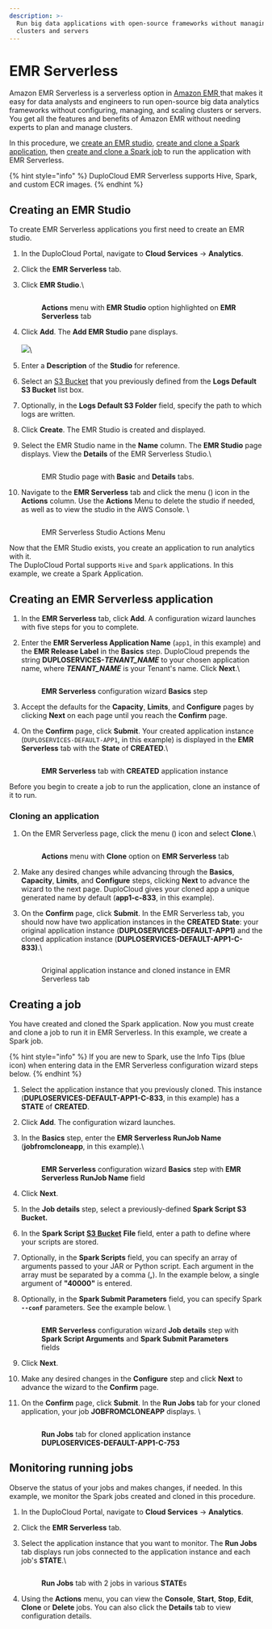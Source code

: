 ```yaml
---
description: >-
  Run big data applications with open-source frameworks without managing
  clusters and servers
---
```


# EMR Serverless

Amazon EMR Serverless is a serverless option in [Amazon EMR](https://aws.amazon.com/emr/)[ ](https://aws.amazon.com/emr/serverless/)that makes it easy for data analysts and engineers to run open-source big data analytics frameworks without configuring, managing, and scaling clusters or servers. You get all the features and benefits of Amazon EMR without needing experts to plan and manage clusters.

In this procedure, we [create an EMR studio](emr-serverless.md#creating-an-emr-studio), [create and clone a Spark application](emr-serverless.md#creating-and-cloning-a-spark-application), then [create and clone a Spark job](emr-serverless.md#creating-and-cloning-a-spark-job) to run the application with EMR Serverless.

{% hint style="info" %}
DuploCloud EMR Serverless supports Hive, Spark, and custom ECR images.
{% endhint %}

## Creating an EMR Studio

To create EMR Serverless applications you first need to create an EMR studio.

1. In the DuploCloud Portal, navigate to **Cloud Services** -> **Analytics**.
2. Click the **EMR Serverless** tab.
3.  Click **EMR Studio**.\


    <figure><img src="../../.gitbook/assets/screenshot-nimbusweb.me-2024.02.19-18_12_28.png" alt=""><figcaption><p><strong>Actions</strong> menu with <strong>EMR Studio</strong> option highlighted on <strong>EMR Serverless</strong> tab</p></figcaption></figure>
4. Click **Add**. The **Add EMR Studio** pane displays.\
   \
   ![](<../../.gitbook/assets/image (5) (2).png>)\

5. Enter a **Description** of the **Studio** for reference.
6. Select an [S3 Bucket](s3-bucket.md) that you previously defined from the **Logs Default S3 Bucket** list box.
7. Optionally, in the **Logs Default S3 Folder** field, specify the path to which logs are written.
8. Click **Create**. The EMR Studio is created and displayed.&#x20;
9.  Select the EMR Studio name in the **Name** column. The **EMR Studio** page displays. View the **Details** of the EMR Serverless Studio.\


    <div align="left">

    <figure><img src="../../.gitbook/assets/image (4) (5).png" alt=""><figcaption><p>EMR Studio page with <strong>Basic</strong> and <strong>Details</strong> tabs.</p></figcaption></figure>

    </div>
10. Navigate to the **EMR Serverless** tab and click the menu (<img src="../../.gitbook/assets/Kabab_three_Vertical_dots (2) (1) (1).png" alt="" data-size="line">) icon in the **Actions** column. Use the **Actions** Menu to delete the studio if needed, as well as to view the studio in the AWS Console. \


    <figure><img src="../../.gitbook/assets/screenshot-nimbusweb.me-2024.02.19-18_17_15.png" alt=""><figcaption><p>EMR Serverless Studio Actions Menu</p></figcaption></figure>

Now that the EMR Studio exists, you create an application to run analytics with it.\
The DuploCloud Portal supports `Hive` and `Spark` applications. In this example, we create a Spark Application.

## Creating an EMR Serverless application

1. In the **EMR Serverless** tab, click **Add**. A configuration wizard launches with five steps for you to complete.
2.  Enter the **EMR Serverless Application Name** (`app1`, in this example) and the **EMR Release Label** in the **Basics** step. DuploCloud prepends the string **DUPLOSERVICES-**_**TENANT\_NAME**_ to your chosen application name, where _**TENANT\_NAME**_ is your Tenant's name. Click **Next**.\


    <figure><img src="../../.gitbook/assets/screenshot-nimbusweb.me-2024.02.19-18_19_56.png" alt=""><figcaption><p><strong>EMR Serverless</strong> configuration wizard <strong>Basics</strong> step</p></figcaption></figure>
3. Accept the defaults for the **Capacity**, **Limits**, and **Configure** pages by clicking **Next** on each page until you reach the **Confirm** page.
4.  On the **Confirm** page, click **Submit**. Your created application instance (`DUPLOSERVICES-DEFAULT-APP1`, in this example) is displayed in the **EMR Serverless** tab with the **State** of **CREATED**.\


    <figure><img src="../../.gitbook/assets/screenshot-nimbusweb.me-2024.02.19-18_21_24.png" alt=""><figcaption><p><strong>EMR Serverless</strong> tab with <strong>CREATED</strong> application instance </p></figcaption></figure>

Before you begin to create a job to run the application, clone an instance of it to run.

### Cloning an application

1.  On the EMR Serverless page, click the menu (<img src="../../.gitbook/assets/Kabab_three_Vertical_dots (2) (1) (1).png" alt="" data-size="line">) icon and select **Clone**.\


    <figure><img src="../../.gitbook/assets/screenshot-nimbusweb.me-2024.02.19-18_24_11.png" alt=""><figcaption><p><strong>Actions</strong> menu with <strong>Clone</strong> option on <strong>EMR Serverless</strong> tab</p></figcaption></figure>
2. Make any desired changes while advancing through the **Basics**, **Capacity**, **Limits**, and **Configure** steps, clicking **Next** to advance the wizard to the next page. DuploCloud gives your cloned app a unique generated name by default (**app1-c-833**, in this example).
3.  On the **Confirm** page, click **Submit**. In the EMR Serverless tab, you should now have two application instances in the **CREATED State**: your original application instance (**DUPLOSERVICES-DEFAULT-APP1)** and the cloned application instance (**DUPLOSERVICES-DEFAULT-APP1-C-833)**.\


    <figure><img src="../../.gitbook/assets/screenshot-nimbusweb.me-2024.02.19-18_25_52.png" alt=""><figcaption><p>Original application instance and cloned instance in EMR Serverless tab</p></figcaption></figure>

## Creating a job

You have created and cloned the Spark application. Now you must create and clone a job to run it in EMR Serverless. In this example, we create a Spark job.

{% hint style="info" %}
If you are new to Spark, use the Info Tips (blue <img src="../../.gitbook/assets/image (2) (1) (5).png" alt="" data-size="line"> icon) when entering data in the EMR Serverless configuration wizard steps below.
{% endhint %}

1. Select the application instance that you previously cloned. This instance (**DUPLOSERVICES-DEFAULT-APP1-C-833**, in this example) has a **STATE** of **CREATED**.
2. Click **Add**. The configuration wizard launches.
3.  In the **Basics** step, enter the **EMR Serverless RunJob Name** (**jobfromcloneapp**, in this example).\


    <figure><img src="../../.gitbook/assets/screenshot-nimbusweb.me-2024.02.19-18_31_32.png" alt=""><figcaption><p><strong>EMR Serverless</strong> configuration wizard <strong>Basics</strong> step with <strong>EMR Serverless RunJob Name</strong> field</p></figcaption></figure>
4. Click **Next**.
5. In the **Job details** step, select a previously-defined **Spark Script S3 Bucket.**
6. In the **Spark Script** [**S3 Bucket**](s3-bucket.md) **File** field, enter a path to define where your scripts are stored.
7. Optionally, in the **Spark Scripts** field, you can specify an array of arguments passed to your JAR or Python script. Each argument in the array must be separated by a comma (**,**). In the example below, a single argument of **"40000"** is entered.&#x20;
8.  Optionally, in the **Spark Submit Parameters** field, you can specify Spark **`--conf`** parameters. See the example below. \


    <figure><img src="../../.gitbook/assets/screenshot-nimbusweb.me-2024.02.19-18_36_15.png" alt=""><figcaption><p><strong>EMR Serverless</strong> configuration wizard <strong>Job details</strong> step with <strong>Spark Script Arguments</strong> and <strong>Spark Submit Parameters</strong> fields</p></figcaption></figure>
9. Click **Next**.
10. Make any desired changes in the **Configure** step and click **Next** to advance the wizard to the **Confirm** page.
11. On the **Confirm** page, click **Submit**. In the **Run Jobs** tab for your cloned application, your job **JOBFROMCLONEAPP** displays. \


    <figure><img src="../../.gitbook/assets/screenshot-nimbusweb.me-2024.02.19-18_37_39.png" alt=""><figcaption><p><strong>Run Jobs</strong> tab for cloned application instance <strong>DUPLOSERVICES-DEFAULT-APP1-C-753</strong></p></figcaption></figure>

## Monitoring running jobs

Observe the status of your jobs and makes changes, if needed. In this example, we monitor the Spark jobs created and cloned in this procedure.

1. In the DuploCloud Portal, navigate to **Cloud Services** -> **Analytics**.
2. Click the **EMR Serverless** tab.
3.  Select the application instance that you want to monitor. The **Run Jobs** tab displays run jobs connected to the application instance and each job's **STATE**.\


    <figure><img src="../../.gitbook/assets/screenshot-nimbusweb.me-2024.02.19-18_45_22.png" alt=""><figcaption><p><strong>Run Jobs</strong> tab with 2 jobs in various <strong>STATE</strong>s</p></figcaption></figure>
4. Using the **Actions** menu, you can view the **Console**, **Start**, **Stop**, **Edit**, **Clone** or **Delete** jobs. You can also click the **Details** tab to view configuration details.
